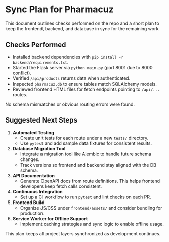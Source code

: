 # Sync Plan for Pharmacuz

This document outlines checks performed on the repo and a short plan to keep the frontend, backend, and database in sync for the remaining work.

## Checks Performed

- Installed backend dependencies with `pip install -r backend/requirements.txt`.
- Started the Flask server via `python main.py` (port 8001 due to 8000 conflict).
- Verified `/api/products` returns data when authenticated.
- Inspected `pharmacuz.db` to ensure tables match SQLAlchemy models.
- Reviewed frontend HTML files for fetch endpoints pointing to `/api/...` routes.

No schema mismatches or obvious routing errors were found.

## Suggested Next Steps

1. **Automated Testing**
   - Create unit tests for each route under a new `tests/` directory.
   - Use `pytest` and add sample data fixtures for consistent results.
2. **Database Migration Tool**
   - Integrate a migration tool like Alembic to handle future schema changes.
   - Track versions so frontend and backend stay aligned with the DB schema.
3. **API Documentation**
   - Generate OpenAPI docs from route definitions. This helps frontend developers keep fetch calls consistent.
4. **Continuous Integration**
   - Set up a CI workflow to run `pytest` and lint checks on each PR.
5. **Frontend Build**
   - Organize JS/CSS under `frontend/assets/` and consider bundling for production.
6. **Service Worker for Offline Support**
   - Implement caching strategies and sync logic to enable offline usage.

This plan keeps all project layers synchronized as development continues.
